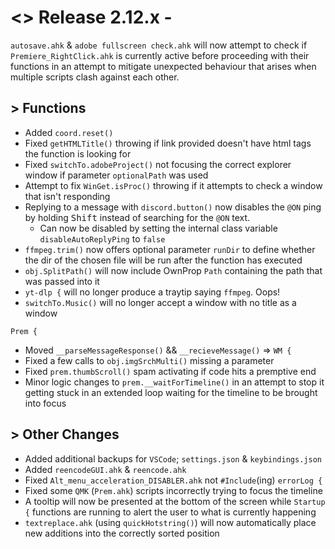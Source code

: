 # <> Release 2.12.x - 
`autosave.ahk` & `adobe fullscreen check.ahk` will now attempt to check if `Premiere_RightClick.ahk` is currently active before proceeding with their functions in an attempt to mitigate unexpected behaviour that arises when multiple scripts clash against each other.

## > Functions
- Added `coord.reset()`
- Fixed `getHTMLTitle()` throwing if link provided doesn't have html tags the function is looking for
- Fixed `switchTo.adobeProject()` not focusing the correct explorer window if parameter `optionalPath` was used
- Attempt to fix `WinGet.isProc()` throwing if it attempts to check a window that isn't responding
- Replying to a message with `discord.button()` now disables the `@ON` ping by holding <kbd>Shift</kbd> instead of searching for the `@ON` text.
    - Can now be disabled by setting the internal class variable `disableAutoReplyPing` to `false`
- `ffmpeg.trim()` now offers optional parameter `runDir` to define whether the dir of the chosen file will be run after the function has executed
- `obj.SplitPath()` will now include OwnProp `Path` containing the path that was passed into it
- `yt-dlp {` will no longer produce a traytip saying `ffmpeg`. Oops!
- `switchTo.Music()` will no longer accept a window with no title as a window

`Prem {`
- Moved `__parseMessageResponse()` && `__recieveMessage()` => `WM {`
- Fixed a few calls to `obj.imgSrchMulti()` missing a parameter
- Fixed `prem.thumbScroll()` spam activating if code hits a premptive end
- Minor logic changes to `prem.__waitForTimeline()` in an attempt to stop it getting stuck in an extended loop waiting for the timeline to be brought into focus

## > Other Changes
- Added additional backups for `VSCode`; `settings.json` & `keybindings.json`
- Added `reencodeGUI.ahk` & `reencode.ahk`
- Fixed `Alt_menu_acceleration_DISABLER.ahk` not `#Include`(ing) `errorLog {`
- Fixed some `QMK` (`Prem.ahk`) scripts incorrectly trying to focus the timeline
- A tooltip will now be presented at the bottom of the screen while `Startup {` functions are running to alert the user to what is currently happening
- `textreplace.ahk` (using `quickHotstring()`) will now automatically place new additions into the correctly sorted position